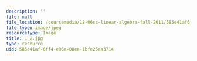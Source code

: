 ```yaml
---
description: ''
file: null
file_location: /coursemedia/18-06sc-linear-algebra-fall-2011/585e41af6ff4e96a08ee1bfe25aa3714_1_2.jpg
file_type: image/jpeg
resourcetype: Image
title: 1_2.jpg
type: resource
uid: 585e41af-6ff4-e96a-08ee-1bfe25aa3714
---
```

